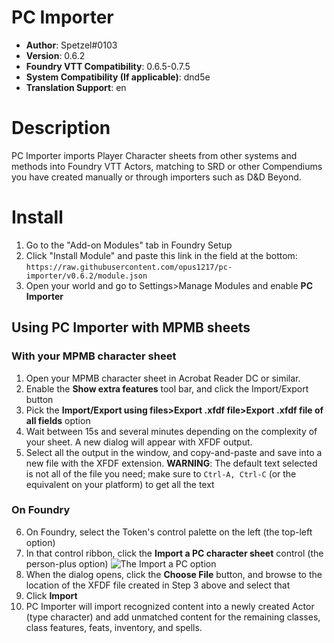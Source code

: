 # PC Importer

* **Author**: Spetzel#0103
* **Version**: 0.6.2
* **Foundry VTT Compatibility**: 0.6.5-0.7.5
* **System Compatibility (If applicable)**: dnd5e
* **Translation Support**: en


# Description

PC Importer imports Player Character sheets from other systems and methods into Foundry VTT Actors, matching to SRD or other Compendiums you have created manually or through importers such as D&D Beyond.

# Install

1. Go to the "Add-on Modules" tab in Foundry Setup
2. Click "Install Module" and paste this link in the field at the bottom: `https://raw.githubusercontent.com/opus1217/pc-importer/v0.6.2/module.json`
3. Open your world and go to Settings>Manage Modules and enable **PC Importer**

## Using PC Importer with MPMB sheets
### With your MPMB character sheet
1. Open your MPMB character sheet in Acrobat Reader DC or similar.
2. Enable the **Show extra features** tool bar, and click the Import/Export button
3. Pick the **Import/Export using files>Export .xfdf file>Export .xfdf file of all fields** option
4. Wait between 15s and several minutes depending on the complexity of your sheet. A new dialog will appear with XFDF output.
5. Select all the output in the window, and copy-and-paste and save into a new file with the XFDF extension. **WARNING**: The default text selected is not all of the file you need; make sure to `Ctrl-A, Ctrl-C` (or the equivalent on your platform) to get all the text
### On Foundry
6. On Foundry, select the Token's control palette on the left (the top-left option)
7. In that control ribbon, click the **Import a PC character sheet** control (the person-plus option)
![The Import a PC option](https://github.com/opus1217/pc-importer/blob/master/img/import-pc-control.PNG?raw=true)
8. When the dialog opens, click the **Choose File** button, and browse to the location of the XFDF file created in Step 3 above and select that
9. Click **Import**
10. PC Importer will import recognized content into a newly created Actor (type character) and add unmatched content for the remaining classes, class features, feats, inventory, and spells.
